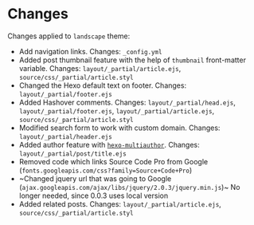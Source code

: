 # Changes

Changes applied to `landscape` theme:

- Add navigation links. Changes: `_config.yml`
- Added post thumbnail feature with the help of `thumbnail` front-matter variable. Changes: `layout/_partial/article.ejs`, `source/css/_partial/article.styl`
- Changed the Hexo default text on footer. Changes: `layout/_partial/footer.ejs`
- Added Hashover comments. Changes: `layout/_partial/head.ejs`, `layout/_partial/footer.ejs`, `layout/_partial/article.ejs`, `source/css/_partial/article.styl`
- Modified search form to work with custom domain. Changes: `layout/_partial/header.ejs`
- Added author feature with [`hexo-multiauthor`](https://github.com/bob983/hexo-multiauthor). Changes: `layout/_partial/post/title.ejs`
- Removed code which links Source Code Pro from Google (`fonts.googleapis.com/css?family=Source+Code+Pro`)
- ~Changed jquery url that was going to Google (`ajax.googleapis.com/ajax/libs/jquery/2.0.3/jquery.min.js`)~ No longer needed, since 0.0.3 uses local version
- Added related posts. Changes: `layout/_partial/article.ejs`, `source/css/_partial/article.styl`
